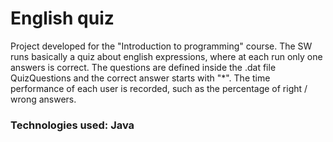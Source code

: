 # English quiz

Project developed for the "Introduction to programming" course.
The SW runs basically a quiz about english expressions, where at each run only one answers
is correct.
The questions are defined inside the .dat file QuizQuestions and the
correct answer starts with "*".
The time performance of each user is recorded, such as the percentage of right / wrong answers.

### Technologies used: Java
